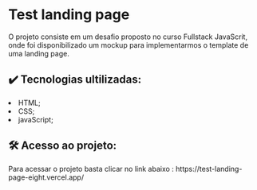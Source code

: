 #  <h1>Test landing page  </h1>

O projeto consiste em um desafio proposto no curso Fullstack JavaScrit, onde foi disponibilizado um mockup para implementarmos o template de uma landing page.
  <h2>✔️ Tecnologias ultilizadas: </h2>
<li>HTML;</li>
<li>CSS;</li>
<li>javaScript;</li>
 <h2>🛠️ Acesso ao projeto: </h2>
Para acessar o projeto basta clicar no link abaixo :
https://test-landing-page-eight.vercel.app/
